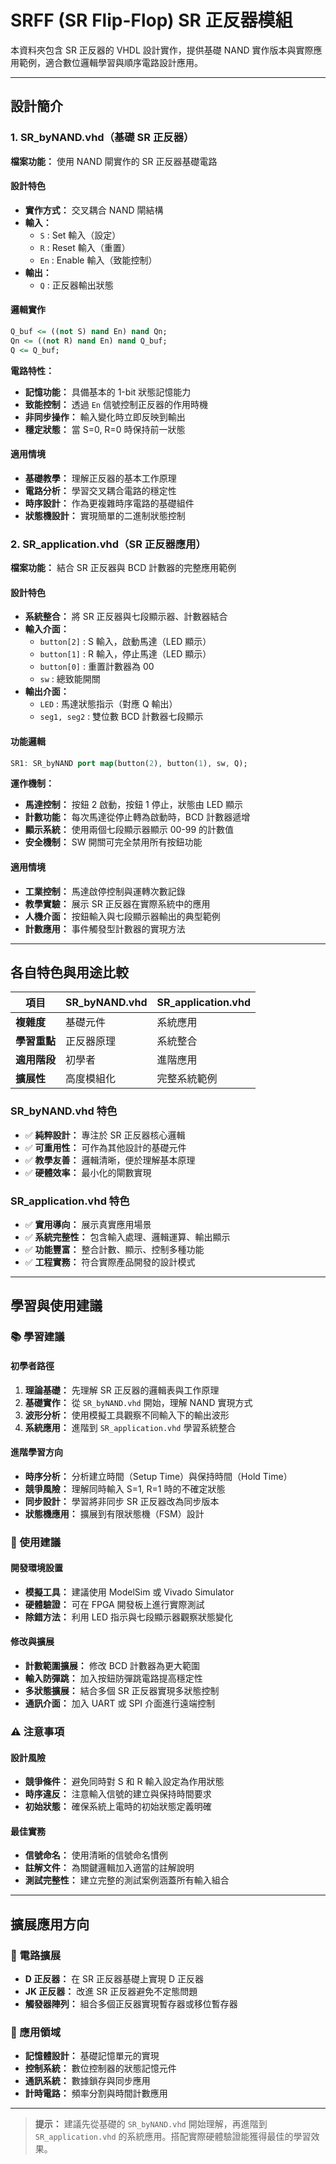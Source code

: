 # SRFF (SR Flip-Flop) SR 正反器模組

本資料夾包含 SR 正反器的 VHDL 設計實作，提供基礎 NAND 實作版本與實際應用範例，適合數位邏輯學習與順序電路設計應用。

---

## 設計簡介

### 1. SR_byNAND.vhd（基礎 SR 正反器）

**檔案功能：** 使用 NAND 閘實作的 SR 正反器基礎電路

#### 設計特色
- **實作方式：** 交叉耦合 NAND 閘結構
- **輸入：**
  - `S` : Set 輸入（設定）
  - `R` : Reset 輸入（重置） 
  - `En` : Enable 輸入（致能控制）
- **輸出：**
  - `Q` : 正反器輸出狀態

#### 邏輯實作
```vhdl
Q_buf <= ((not S) nand En) nand Qn;
Qn <= ((not R) nand En) nand Q_buf;
Q <= Q_buf;
```

**電路特性：**
- **記憶功能：** 具備基本的 1-bit 狀態記憶能力
- **致能控制：** 透過 `En` 信號控制正反器的作用時機
- **非同步操作：** 輸入變化時立即反映到輸出
- **穩定狀態：** 當 S=0, R=0 時保持前一狀態

#### 適用情境
- **基礎教學：** 理解正反器的基本工作原理
- **電路分析：** 學習交叉耦合電路的穩定性
- **時序設計：** 作為更複雜時序電路的基礎組件
- **狀態機設計：** 實現簡單的二進制狀態控制

### 2. SR_application.vhd（SR 正反器應用）

**檔案功能：** 結合 SR 正反器與 BCD 計數器的完整應用範例

#### 設計特色
- **系統整合：** 將 SR 正反器與七段顯示器、計數器結合
- **輸入介面：**
  - `button[2]` : S 輸入，啟動馬達（LED 顯示）
  - `button[1]` : R 輸入，停止馬達（LED 顯示）
  - `button[0]` : 重置計數器為 00
  - `sw` : 總致能開關
- **輸出介面：**
  - `LED` : 馬達狀態指示（對應 Q 輸出）
  - `seg1, seg2` : 雙位數 BCD 計數器七段顯示

#### 功能邏輯
```vhdl
SR1: SR_byNAND port map(button(2), button(1), sw, Q);
```

**運作機制：**
- **馬達控制：** 按鈕 2 啟動，按鈕 1 停止，狀態由 LED 顯示
- **計數功能：** 每次馬達從停止轉為啟動時，BCD 計數器遞增
- **顯示系統：** 使用兩個七段顯示器顯示 00-99 的計數值
- **安全機制：** SW 開關可完全禁用所有按鈕功能

#### 適用情境
- **工業控制：** 馬達啟停控制與運轉次數記錄
- **教學實驗：** 展示 SR 正反器在實際系統中的應用
- **人機介面：** 按鈕輸入與七段顯示器輸出的典型範例
- **計數應用：** 事件觸發型計數器的實現方法

---

## 各自特色與用途比較

| 項目 | SR_byNAND.vhd | SR_application.vhd |
|------|---------------|-------------------|
| **複雜度** | 基礎元件 | 系統應用 |
| **學習重點** | 正反器原理 | 系統整合 |
| **適用階段** | 初學者 | 進階應用 |
| **擴展性** | 高度模組化 | 完整系統範例 |

### SR_byNAND.vhd 特色
- ✅ **純粹設計：** 專注於 SR 正反器核心邏輯
- ✅ **可重用性：** 可作為其他設計的基礎元件
- ✅ **教學友善：** 邏輯清晰，便於理解基本原理
- ✅ **硬體效率：** 最小化的閘數實現

### SR_application.vhd 特色  
- ✅ **實用導向：** 展示真實應用場景
- ✅ **系統完整性：** 包含輸入處理、邏輯運算、輸出顯示
- ✅ **功能豐富：** 整合計數、顯示、控制多種功能
- ✅ **工程實務：** 符合實際產品開發的設計模式

---

## 學習與使用建議

### 📚 學習建議

#### 初學者路徑
1. **理論基礎：** 先理解 SR 正反器的邏輯表與工作原理
2. **基礎實作：** 從 `SR_byNAND.vhd` 開始，理解 NAND 實現方式
3. **波形分析：** 使用模擬工具觀察不同輸入下的輸出波形
4. **系統應用：** 進階到 `SR_application.vhd` 學習系統整合

#### 進階學習方向
- **時序分析：** 分析建立時間（Setup Time）與保持時間（Hold Time）
- **競爭風險：** 理解同時輸入 S=1, R=1 時的不確定狀態
- **同步設計：** 學習將非同步 SR 正反器改為同步版本
- **狀態機應用：** 擴展到有限狀態機（FSM）設計

### 🔧 使用建議

#### 開發環境設置
- **模擬工具：** 建議使用 ModelSim 或 Vivado Simulator
- **硬體驗證：** 可在 FPGA 開發板上進行實際測試
- **除錯方法：** 利用 LED 指示與七段顯示器觀察狀態變化

#### 修改與擴展
- **計數範圍擴展：** 修改 BCD 計數器為更大範圍
- **輸入防彈跳：** 加入按鈕防彈跳電路提高穩定性
- **多狀態擴展：** 結合多個 SR 正反器實現多狀態控制
- **通訊介面：** 加入 UART 或 SPI 介面進行遠端控制

### ⚠️ 注意事項

#### 設計風險
- **競爭條件：** 避免同時對 S 和 R 輸入設定為作用狀態
- **時序違反：** 注意輸入信號的建立與保持時間要求
- **初始狀態：** 確保系統上電時的初始狀態定義明確

#### 最佳實務
- **信號命名：** 使用清晰的信號命名慣例
- **註解文件：** 為關鍵邏輯加入適當的註解說明
- **測試完整性：** 建立完整的測試案例涵蓋所有輸入組合

---

## 擴展應用方向

### 🔄 電路擴展
- **D 正反器：** 在 SR 正反器基礎上實現 D 正反器
- **JK 正反器：** 改進 SR 正反器避免不定態問題
- **觸發器陣列：** 組合多個正反器實現暫存器或移位暫存器

### 🎯 應用領域
- **記憶體設計：** 基礎記憶單元的實現
- **控制系統：** 數位控制器的狀態記憶元件
- **通訊系統：** 數據鎖存與同步應用
- **計時電路：** 頻率分割與時間計數應用

---

> **提示：** 建議先從基礎的 `SR_byNAND.vhd` 開始理解，再進階到 `SR_application.vhd` 的系統應用。搭配實際硬體驗證能獲得最佳的學習效果。